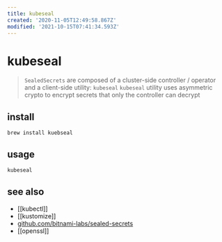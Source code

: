 ```yaml
---
title: kubeseal
created: '2020-11-05T12:49:58.867Z'
modified: '2021-10-15T07:41:34.593Z'
---
```


# kubeseal

> `SealedSecrets` are composed of  a cluster-side controller / operator and a client-side utility: `kubeseal`
> `kubeseal` utility uses asymmetric crypto to encrypt secrets that only the controller can decrypt


## install

`brew install kuebseal`

## usage

```sh
kubeseal
```

## see also

- [[kubectl]]
- [[kustomize]]
- [github.com/bitnami-labs/sealed-secrets](https://github.com/bitnami-labs/sealed-secrets)
- [[openssl]]
